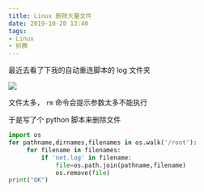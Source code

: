 ```yaml
---
title: Linux 删除大量文件
date: 2019-10-20 13:40
tags:
- Linux
- 折腾
---
```


最近去看了下我的自动重连脚本的 log 文件夹<!--more-->

![](https://cdn.6-d.cc/img/20191020001.jpg)

文件太多， `rm` 命令会提示参数太多不能执行

于是写了个 python 脚本来删除文件

```python
import os
for pathname,dirnames,filenames in os.walk('/root'):
     for filename in filenames:
         if 'net.log' in filename:
             file=os.path.join(pathname,filename)
             os.remove(file)
print("OK")
```